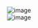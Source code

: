 ![image](https://user-images.githubusercontent.com/100655814/209615473-b06e5673-6ad0-4aa1-9b37-350536678d31.png)
<br>
![image](https://user-images.githubusercontent.com/100655814/209615664-2a0292fc-2d14-48de-82c4-41f7c3eb2ff0.png)

